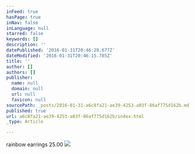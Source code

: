 ```yaml
---
inFeed: true
hasPage: true
inNav: false
inLanguage: null
starred: false
keywords: []
description: ''
datePublished: '2016-01-31T20:46:28.677Z'
dateModified: '2016-01-31T20:46:15.785Z'
title: ''
author: []
authors: []
publisher:
  name: null
  domain: null
  url: null
  favicon: null
sourcePath: _posts/2016-01-31-a6c8fa21-ae39-4253-a03f-86af775d162b.md
published: true
url: a6c8fa21-ae39-4253-a03f-86af775d162b/index.html
_type: Article

---
```

rainbow earrings  25.00
![](https://the-grid-user-content.s3-us-west-2.amazonaws.com/8bfb94ef-324d-4ef0-92ea-6b278660d599.JPG)